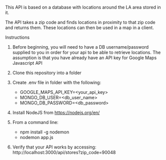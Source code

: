This API is based on a database with locations around the LA area stored in it.

 The API takes a zip code and finds locations in proximity to that zip code and returns them.  These locations can then be used in a map in a client.

Instructions

1. Before beginning, you will need to have a DB username/password supplied to you in order for your api to be able to retrieve locations.  The assumption is that you have already have an API key for Google Maps Javascript API

2. Clone this repository into a folder

3. Create .env file in folder with the following:
    - GOOGLE_MAPS_API_KEY=<your_api_key>
    - MONGO_DB_USER=<db_user_name>
    - MONGO_DB_PASSWORD=<db_password>

4. Install NodeJS from https://nodejs.org/en/

5. From a command line:
    - npm install -g nodemon
    - nodemon app.js

6. Verify that your API works by accessing: 
http://localhost:3000/api/stores?zip_code=90048
